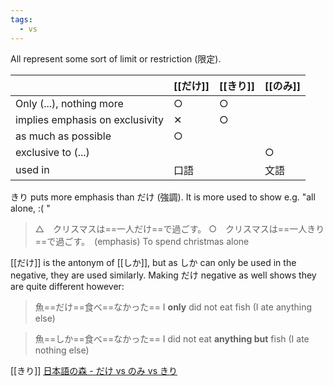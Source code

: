 ```yaml
---
tags:
  - vs
---
```

All represent some sort of limit or restriction (限定).

|                                 | [[だけ]] | [[きり]] | [[のみ]] |
| ------------------------------- | ------ | ------ | ------ |
| Only (...), nothing more        | ○      | ○      |        |
| implies emphasis on exclusivity | ✕      | ○      |        |
| as much as possible             | ○      |        |        |
| exclusive to (...)              |        |        | ○      |
| used in                         | 口語     |        | 文語     |
きり puts more emphasis than だけ (強調). It is more used to show e.g. "all alone, 
:( "
>△　クリスマスは==一人だけ==で過ごす。
>○　クリスマスは==一人きり==で過ごす。　(emphasis)
>To spend christmas alone

[[だけ]] is the antonym of [[しか]], but as しか can only be used in the negative, they are used similarly.
Making だけ negative as well shows they are quite different however:

>魚==だけ==食べ==なかった==
>I **only** did not eat fish (I ate anything else)

>魚==しか==食べ==なかった==
>I did not eat **anything but** fish (I ate nothing else)

[[きり]]
[日本語の森 - だけ vs のみ vs きり](https://www.youtube.com/watch?v=AronxfWWvLs)